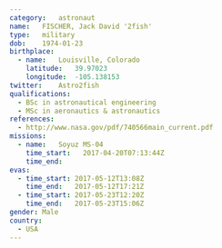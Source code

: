 ```yaml
---
category:	astronaut
name:	FISCHER, Jack David '2fish'
type:	military
dob:	1974-01-23
birthplace:
  - name:	Louisville, Colorado
    latitude:	39.97023
    longitude:	-105.138153
twitter:	Astro2fish
qualifications:
  - BSc in astronautical engineering
  - MSc in aeronautics & astronautics
references:
  - http://www.nasa.gov/pdf/740566main_current.pdf
missions:
  - name:	Soyuz MS-04
    time_start:   2017-04-20T07:13:44Z
    time_end:     
evas:
  - time_start: 2017-05-12T13:08Z
    time_end:   2017-05-12T17:21Z
  - time_start:	2017-05-23T12:20Z
    time_end:	2017-05-23T15:06Z
gender:	Male
country:
  - USA
---
```

